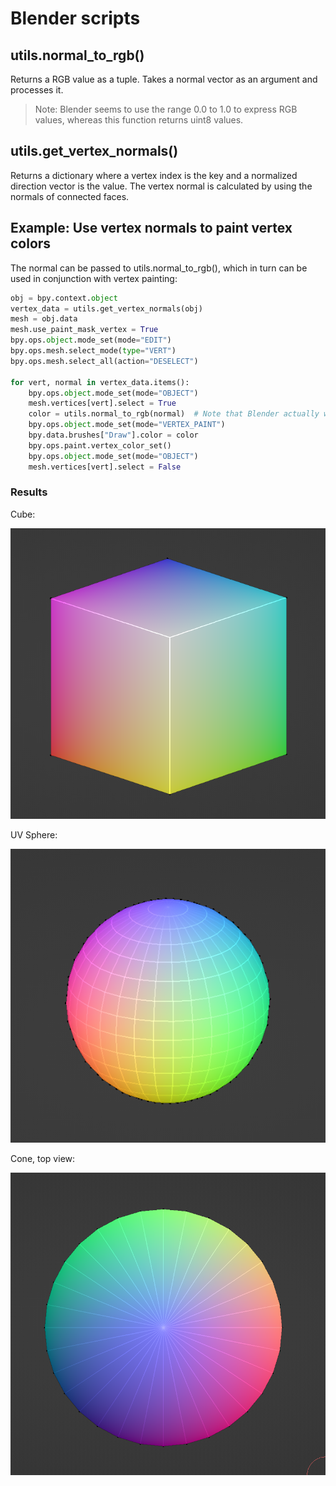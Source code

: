 # Blender scripts

## utils.normal_to_rgb()

Returns a RGB value as a tuple. Takes a normal vector as an argument and processes it.

>Note: Blender seems to use the range 0.0 to 1.0 to express RGB values, whereas this function returns uint8 values.

## utils.get_vertex_normals()

Returns a dictionary where a vertex index is the key and a normalized direction vector is the value.
The vertex normal is calculated by using the normals of connected faces.

## Example: Use vertex normals to paint vertex colors

The normal can be passed to utils.normal_to_rgb(), which in turn can be used in conjunction with vertex painting:
```python
obj = bpy.context.object
vertex_data = utils.get_vertex_normals(obj)
mesh = obj.data
mesh.use_paint_mask_vertex = True
bpy.ops.object.mode_set(mode="EDIT")
bpy.ops.mesh.select_mode(type="VERT")
bpy.ops.mesh.select_all(action="DESELECT")

for vert, normal in vertex_data.items():
    bpy.ops.object.mode_set(mode="OBJECT")
    mesh.vertices[vert].select = True
    color = utils.normal_to_rgb(normal)  # Note that Blender actually wants the RGB values to be between 0.0 and 1.0, so this snippet doesn't quite work out of the box :(
    bpy.ops.object.mode_set(mode="VERTEX_PAINT")
    bpy.data.brushes["Draw"].color = color
    bpy.ops.paint.vertex_color_set()
    bpy.ops.object.mode_set(mode="OBJECT")
    mesh.vertices[vert].select = False
```

### Results

Cube:

![Cube](assets/cube.png)

UV Sphere:

![UV Sphere](assets/uv_sphere.png)

Cone, top view:

![Cone, top view](assets/cone_top_view.png)